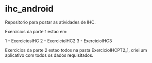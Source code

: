 # ihc_android
Repositorio para postar as atividades de IHC.

Exercícios da parte 1 estao em: 

1 - ExerciciosIHC
2 - ExercicioIHC2
3 - ExercicioIHC3

Exercicios da parte 2 estao todos na pasta ExercicioIHCPT2_1, criei um aplicativo com todos os dados requisitados.
